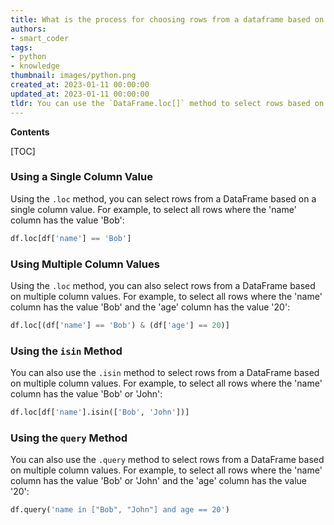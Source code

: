 ```yaml
---
title: What is the process for choosing rows from a dataframe based on the values of a specific column?
authors:
- smart_coder
tags:
- python
- knowledge
thumbnail: images/python.png
created_at: 2023-01-11 00:00:00
updated_at: 2023-01-11 00:00:00
tldr: You can use the `DataFrame.loc[]` method to select rows based on column values.
---
```


**Contents**

[TOC]

### Using a Single Column Value

Using the `.loc` method, you can select rows from a DataFrame based on a single column value. For example, to select all rows where the 'name' column has the value 'Bob':

```python
df.loc[df['name'] == 'Bob']
```

### Using Multiple Column Values

Using the `.loc` method, you can also select rows from a DataFrame based on multiple column values. For example, to select all rows where the 'name' column has the value 'Bob' and the 'age' column has the value '20':

```python
df.loc[(df['name'] == 'Bob') & (df['age'] == 20)]
```

### Using the `isin` Method

You can also use the `.isin` method to select rows from a DataFrame based on multiple column values. For example, to select all rows where the 'name' column has the value 'Bob' or 'John':

```python
df.loc[df['name'].isin(['Bob', 'John'])]
```

### Using the `query` Method

You can also use the `.query` method to select rows from a DataFrame based on multiple column values. For example, to select all rows where the 'name' column has the value 'Bob' or 'John' and the 'age' column has the value '20':

```python
df.query('name in ["Bob", "John"] and age == 20')
```
